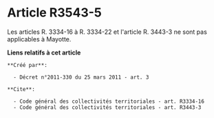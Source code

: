 # Article R3543-5

Les articles R. 3334-16 à R. 3334-22 et l'article R. 3443-3 ne sont pas applicables à Mayotte.

**Liens relatifs à cet article**

	**Créé par**:

	  - Décret n°2011-330 du 25 mars 2011 - art. 3

	**Cite**:

	  - Code général des collectivités territoriales - art. R3334-16
	  - Code général des collectivités territoriales - art. R3443-3
